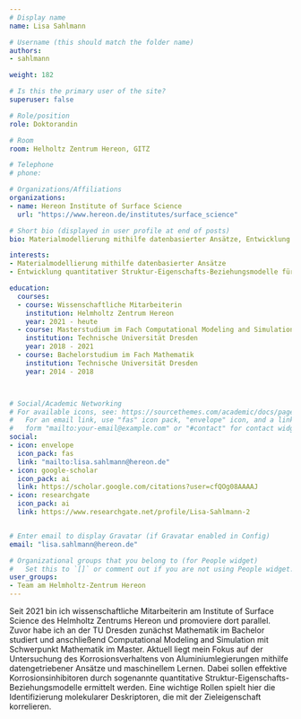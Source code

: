 ```yaml
---
# Display name
name: Lisa Sahlmann

# Username (this should match the folder name)
authors:
- sahlmann

weight: 182

# Is this the primary user of the site?
superuser: false

# Role/position
role: Doktorandin

# Room
room: Helholtz Zentrum Hereon, GITZ

# Telephone
# phone:

# Organizations/Affiliations
organizations:
- name: Hereon Institute of Surface Science
  url: "https://www.hereon.de/institutes/surface_science"

# Short bio (displayed in user profile at end of posts)
bio: Materialmodellierung mithilfe datenbasierter Ansätze, Entwicklung quantitativer Struktur-Eigenschafts-Beziehungsmodelle für Korrosion

interests:
- Materialmodellierung mithilfe datenbasierter Ansätze
- Entwicklung quantitativer Struktur-Eigenschafts-Beziehungsmodelle für Korrosion

education:
  courses:
  - course: Wissenschaftliche Mitarbeiterin
    institution: Helmholtz Zentrum Hereon
    year: 2021 - heute
  - course: Masterstudium im Fach Computational Modeling and Simulation
    institution: Technische Universität Dresden
    year: 2018 - 2021
  - course: Bachelorstudium im Fach Mathematik
    institution: Technische Universität Dresden
    year: 2014 - 2018



# Social/Academic Networking
# For available icons, see: https://sourcethemes.com/academic/docs/page-builder/#icons
#   For an email link, use "fas" icon pack, "envelope" icon, and a link in the
#   form "mailto:your-email@example.com" or "#contact" for contact widget.
social:
- icon: envelope
  icon_pack: fas
  link: "mailto:lisa.sahlmann@hereon.de"
- icon: google-scholar
  icon_pack: ai
  link: https://scholar.google.com/citations?user=cfQOg08AAAAJ
- icon: researchgate
  icon_pack: ai
  link: https://www.researchgate.net/profile/Lisa-Sahlmann-2


# Enter email to display Gravatar (if Gravatar enabled in Config)
email: "lisa.sahlmann@hereon.de"

# Organizational groups that you belong to (for People widget)
#   Set this to `[]` or comment out if you are not using People widget.
user_groups:
- Team am Helmholtz-Zentrum Hereon
---
```


Seit 2021 bin ich wissenschaftliche Mitarbeiterin am Institute of Surface Science des Helmholtz Zentrums Hereon und promoviere dort parallel. Zuvor habe ich an der TU Dresden zunächst Mathematik im Bachelor studiert und anschließend Computational Modeling and Simulation mit Schwerpunkt Mathematik im Master. Aktuell liegt mein Fokus auf der Untersuchung des Korrosionsverhaltens von Aluminiumlegierungen mithilfe datengetriebener Ansätze und maschinellem Lernen. Dabei sollen effektive Korrosionsinhibitoren durch sogenannte quantitative Struktur-Eigenschafts-Beziehungsmodelle ermittelt werden. Eine wichtige Rollen spielt hier die Identifizierung molekularer Deskriptoren, die mit der Zieleigenschaft korrelieren.
